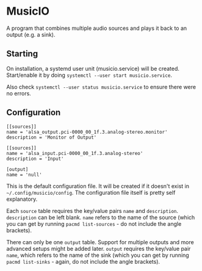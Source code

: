 # MusicIO
A program that combines multiple audio sources and plays it back to an output (e.g. a sink).
## Starting
On installation, a systemd user unit (musicio.service) will be created. Start/enable it by doing `systemctl --user start musicio.service`.

Also check `systemctl --user status musicio.service` to ensure there were no errors.
## Configuration

    [[sources]]
    name = 'alsa_output.pci-0000_00_1f.3.analog-stereo.monitor'
    description = 'Monitor of Output'

    [[sources]]
    name = 'alsa_input.pci-0000_00_1f.3.analog-stereo'
    description = 'Input'

    [output]
    name = 'null'
This is the default configuration file. It will be created if it doesn't exist in `~/.config/musicio/config`. The configuration file itself is pretty self explanatory.

Each `source` table requires the key/value pairs `name` and `description`. `description` can be left blank. `name` refers to the name of the source (which you can get by running `pacmd list-sources` - do not include the angle brackets).

There can only be one `output` table. Support for multiple outputs and more advanced setups might be added later. `output` requires the key/value pair `name`, which refers to the name of the sink (which you can get by running `pacmd list-sinks` - again, do not include the angle brackets).
